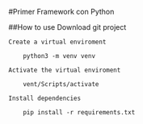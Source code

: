 #Primer Framework con Python

##How to use
    Download git project
    
    Create a virtual enviroment

        python3 -m venv venv

    Activate the virtual enviroment

        vent/Scripts/activate
    
    Install dependencies

        pip install -r requirements.txt
